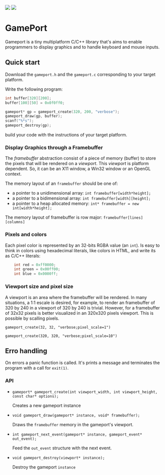 ![](https://img.shields.io/github/release/elfcorreia/gameport.svg) ![](https://img.shields.io/github/license/elfcorreia/gameport.svg)

# GamePort

Gameport is a tiny multiplatform C/C++ library that's aims to enable programmers to display graphics and to handle keyboard and mouse inputs.

## Quick start

Download the `gameport.h` and the `gameport.c` corresponding to your target platform.

Write the following program:

```c
int buffer[320][200];
buffer[100][50] = 0x0f0ff0;

gameport* gp = gameport_create(320, 200, "verbose");
gameport_draw(gp, buffer);
scanf("%*s");
gameport_destroy(gp);
```
build your code with the instructions of your target platform.

### Display Graphics through a Framebuffer

The *framebuffer* abstraction consist of a piece of memory (buffer) to store the pixels that will be rendered on a *viewport*. This *viewport* is platform dependent. So, it can be an X11 window, a Win32 window or an OpenGL context.

The memory layout of an `framebuffer` should be one of:

- a pointer to a unidimensional array: `int framebuffer[width*height];`
- a pointer to a bidimensional array: `int framebuffer[width][height];`
- a pointer to a heap allocated memory: `int* framebuffer = new int[width*height];`

The memory layout of framebuffer is row major: `framebuffer[lines][columns]`

### Pixels and colors

Each pixel color is represented by an 32-bits RGBA value (an `int`). Is easy to think in colors using hexadecimal literals, like colors in HTML, and write its as C/C++ literals:

```c
    int red = 0xff0000;
    int green = 0x00ff00;
    int blue = 0x0000ff;
```
### Viewport size and pixel size

A viewport is an area where the framebuffer will be rendered. In many situations, a 1:1 escale is desired, for example, to render an framebuffer of 320 by 240 in a viewport of 320 by 240 is trivial. However, for a framebuffer of 32x32 pixels is better visualized in an 320x320 pixels viewport. This is possible by scalling pixels.

    gameport_create(32, 32, "verbose;pixel_scale=1")

    gameport_create(320, 320, "verbose;pixel_scale=10")

## Erro handling

On errors a panic function is called. It's prints a message and terminates the program with a call for `exit(1)`.

### API

- `gameport* gameport_create(int viewport_width, int viewport_height, const char* options);`
  
  Creates a new gameport instance
  
- `void gameport_draw(gameport* instance, void* framebuffer);`
  
  Draws the `framebuffer` memory in the gameport's viewport.

- `int gameport_next_event(gameport* instance, gameport_event* out_event);`
  
  Feed the `out_event` structure with the next event.

- `void gameport_destroy(viewport* instance);`
  
  Destroy the gameport `instance`
